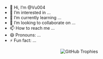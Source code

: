 - 👋 Hi, I’m @Vu004
- 👀 I’m interested in ...
- 🌱 I’m currently learning ...
- 💞️ I’m looking to collaborate on ...
- 📫 How to reach me ...
- 😄 Pronouns: ...
- ⚡ Fun fact: ...

<p align="center">
  <img src="https://github-profile-trophy.vercel.app/?username=Vu004&theme=darkhub&row=1&no-frame=true" alt="GitHub Trophies" />
</p>

